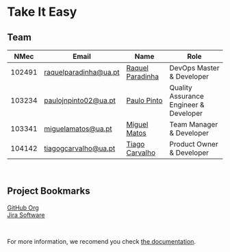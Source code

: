 # Take It Easy

## Team

| NMec   | Email                 | Name                                                   | Role                                   |
| ------ | --------------------- | ------------------------------------------------------ | -------------------------------------- |
| 102491 | raquelparadinha@ua.pt | [Raquel Paradinha](https://github.com/raquelparadinha) | DevOps Master & Developer              |
| 103234 | paulojnpinto02@ua.pt  | [Paulo Pinto](https://github.com/Pjnp5)                | Quality Assurance Engineer & Developer |
| 103341 | miguelamatos@ua.pt    | [Miguel Matos](https://github.com/mankings)            | Team Manager & Developer               |
| 104142 | tiagogcarvalho@ua.pt  | [Tiago Carvalho](https://github.com/tiagosora)         | Product Owner & Developer              |

</br >

## Project Bookmarks
[GitHub Org](https://github.com/tqs-TakeItEasy)  
[Jira Software](https://mankings.atlassian.net/jira/software/projects/TIE/boards/3/roadmap?shared=&atlOrigin=eyJpIjoiMTU4ZjY0ZjI5ODU2NDdlN2JiMTJlOGQ3ZWQ2ZmU2OWYiLCJwIjoiaiJ9)

</br >

For more information, we recomend you check [the documentation](https://github.com/tqs-TakeItEasy/docs).
